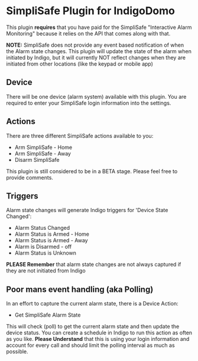 # SimpliSafe Plugin for IndigoDomo
This plugin **requires** that you have paid for the SimpliSafe "Interactive Alarm Monitoring" because it relies on the API that comes along with that.

**NOTE:** SimpliSafe does not provide any event based notification of when the Alarm state changes.  This plugin will update the state of the alarm when initiated by Indigo, but it will currently NOT reflect changes when they are initiated from other locations (like the keypad or mobile app)

## Device
There will be one device (alarm system) available with this plugin.  You are required to enter your SimpliSafe login information into the settings.

## Actions
There are three different SimpliSafe actions available to you:
* Arm SimpliSafe - Home
* Arm SimpliSafe - Away
* Disarm SimpliSafe

This plugin is still considered to be in a BETA stage.  Please feel free to provide comments.

## Triggers
Alarm state changes will generate Indigo triggers for 'Device State Changed':
* Alarm Status Changed
* Alarm Status is Armed - Home
* Alarm Status is Armed - Away
* Alarm is Disarmed - off
* Alarm Status is Unknown

**PLEASE Remember** that alarm state changes are not always captured if they are not initiated from Indigo

## Poor mans event handling (aka Polling)
In an effort to capture the current alarm state, there is a Device Action:
* Get SimpliSafe Alarm State

This will check (poll) to get the current alarm state and then update the device status.  You can create a schedule in Indigo to run this action as often as you like.  **Please Understand** that this is using your login information and account for every call and should limit the polling interval as much as possible.

